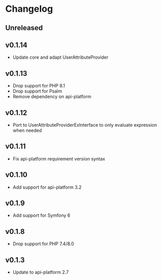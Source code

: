 # Changelog

## Unreleased

## v0.1.14

* Update core and adapt UserAttributeProvider

## v0.1.13

* Drop support for PHP 8.1
* Drop support for Psalm
* Remove dependency on api-platform

## v0.1.12

* Port to UserAttributeProviderExInterface to only evaluate expression when needed

## v0.1.11

* Fix api-platform requirement version syntax

## v0.1.10

* Add support for api-platform 3.2

## v0.1.9

* Add support for Symfony 6

## v0.1.8

* Drop support for PHP 7.4/8.0

## v0.1.3

* Update to api-platform 2.7